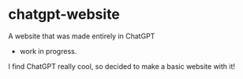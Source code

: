 # chatgpt-website

A website that was made entirely in ChatGPT
- work in progress.

I find ChatGPT really cool, so decided to make a basic website with it!
